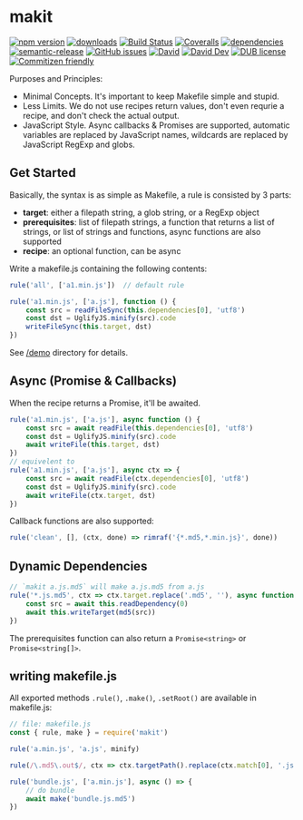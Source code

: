 # makit
[![npm version](https://img.shields.io/npm/v/makit.svg)](https://www.npmjs.org/package/makit)
[![downloads](https://img.shields.io/npm/dm/makit.svg)](https://www.npmjs.org/package/makit)
[![Build Status](https://travis-ci.com/searchfe/makit.svg?branch=master)](https://travis-ci.com/searchfe/makit)
[![Coveralls](https://img.shields.io/coveralls/searchfe/makit.svg)](https://coveralls.io/github/searchfe/makit?branch=master)
[![dependencies](https://img.shields.io/david/searchfe/makit.svg)](https://david-dm.org/searchfe/makit)
[![semantic-release](https://img.shields.io/badge/%20%20%F0%9F%93%A6%F0%9F%9A%80-semantic--release-e10079.svg)](https://github.com/searchfe/makit)
[![GitHub issues](https://img.shields.io/github/issues-closed/searchfe/makit.svg)](https://github.com/searchfe/makit/issues)
[![David](https://img.shields.io/david/searchfe/makit.svg)](https://david-dm.org/searchfe/makit)
[![David Dev](https://img.shields.io/david/dev/searchfe/makit.svg)](https://david-dm.org/searchfe/makit?type=dev)
[![DUB license](https://img.shields.io/dub/l/vibe-d.svg)](https://github.com/searchfe/makit/blob/master/LICENSE)
[![Commitizen friendly](https://img.shields.io/badge/commitizen-friendly-brightgreen.svg)](https://github.com/angular/angular.js/blob/master/DEVELOPERS.md#commits)

Purposes and Principles:

* Minimal Concepts. It's important to keep Makefile simple and stupid.
* Less Limits. We do not use recipes return values, don't even requrie a recipe, and don't check the actual output.
* JavaScript Style. Async callbacks & Promises are supported, automatic variables are replaced by JavaScript names, wildcards are replaced by JavaScript RegExp and globs.

## Get Started

Basically, the syntax is as simple as Makefile, a rule is consisted by 3 parts:

* **target**: either a filepath string, a glob string, or a RegExp object
* **prerequisites**: list of filepath strings, a function that returns a list of strings, or list of strings and functions, async functions are also supported
* **recipe**: an optional function, can be async

Write a makefile.js containing the following contents:

```javascript
rule('all', ['a1.min.js'])  // default rule

rule('a1.min.js', ['a.js'], function () {
    const src = readFileSync(this.dependencies[0], 'utf8')
    const dst = UglifyJS.minify(src).code
    writeFileSync(this.target, dst)
})
```

See [/demo](https://github.com/searchfe/makit/tree/master/demo) directory for details.

## Async (Promise & Callbacks)

When the recipe returns a Promise, it'll be awaited.

```javascript
rule('a1.min.js', ['a.js'], async function () {
    const src = await readFile(this.dependencies[0], 'utf8')
    const dst = UglifyJS.minify(src).code
    await writeFile(this.target, dst)
})
// equivelent to
rule('a1.min.js', ['a.js'], async ctx => {
    const src = await readFile(ctx.dependencies[0], 'utf8')
    const dst = UglifyJS.minify(src).code
    await writeFile(ctx.target, dst)
})
```

Callback functions are also supported:

```javascript
rule('clean', [], (ctx, done) => rimraf('{*.md5,*.min.js}', done))
```

## Dynamic Dependencies

```javascript
// `makit a.js.md5` will make a.js.md5 from a.js
rule('*.js.md5', ctx => ctx.target.replace('.md5', ''), async function () {
    const src = await this.readDependency(0)
    await this.writeTarget(md5(src))
})
```

The prerequisites function can also return a `Promise<string>` or `Promise<string[]>`.

## writing makefile.js

All exported methods `.rule()`, `.make()`, `.setRoot()` are available in makefile.js:

```javascript
// file: makefile.js
const { rule, make } = require('makit')

rule('a.min.js', 'a.js', minify)

rule(/\.md5\.out$/, ctx => ctx.targetPath().replace(ctx.match[0], '.js'), md5)

rule('bundle.js', ['a.min.js'], async () => {
    // do bundle
    await make('bundle.js.md5')
})
```
